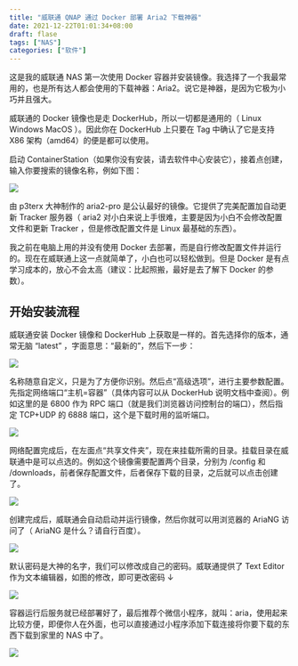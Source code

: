 ```yaml
---
title: "威联通 QNAP 通过 Docker 部署 Aria2 下载神器"
date: 2021-12-22T01:01:34+08:00
draft: flase
tags: ["NAS"]
categories: ["软件"]
---
```


这是我的威联通 NAS 第一次使用 Docker 容器并安装镜像。我选择了一个我最常用的，也是所有达人都会使用的下载神器：Aria2。说它是神器，是因为它极为小巧并且强大。

威联通的 Docker 镜像也是走 DockerHub，所以一切都是通用的（ Linux Windows MacOS ）。因此你在 DockerHub 上只要在 Tag 中确认了它是支持 X86 架构（amd64）的便是都可以使用。

启动 ContainerStation（如果你没有安装，请去软件中心安装它），接着点创建，输入你要搜索的镜像名称，例如下图：

![](https://testingcf.jsdelivr.net/gh/nassets/imgp/posts/d2112/2101.jpg)

由 p3terx 大神制作的 aria2-pro 是公认最好的镜像。它提供了完美配置加自动更新 Tracker 服务器（ aria2 对小白来说上手很难，主要是因为小白不会修改配置文件和更新 Tracker ，但是修改配置文件是 Linux 最基础的东西）。

我之前在电脑上用的并没有使用 Docker 去部署，而是自行修改配置文件并运行的。现在在威联通上这一点就简单了，小白也可以轻松做到。但是 Docker 是有点学习成本的，放心不会太高（建议：比起照搬，最好是去了解下 Docker 的参数）。

## 开始安装流程

威联通安装 Docker 镜像和 DockerHub 上获取是一样的。首先选择你的版本，通常无脑 “latest” ，字面意思：“最新的”，然后下一步：

![](https://testingcf.jsdelivr.net/gh/nassets/imgp/posts/d2112/2102.jpg)

名称随意自定义，只是为了方便你识别。然后点“高级选项”，进行主要参数配置。先指定网络端口“主机=容器”（具体内容可以从 DockerHub 说明文档中查阅）。例如这里的是 6800 作为 RPC 端口（就是我们浏览器访问控制台的端口），然后指定 TCP+UDP 的 6888 端口，这个是下载时用的监听端口。

![](https://testingcf.jsdelivr.net/gh/nassets/imgp/posts/d2112/2103.jpg)

网络配置完成后，在左面点“共享文件夹”，现在来挂载所需的目录。挂载目录在威联通中是可以点选的。例如这个镜像需要配置两个目录，分别为 /config 和 /downloads，前者保存配置文件，后者保存下载的目录，之后就可以点击创建了。

![](https://testingcf.jsdelivr.net/gh/nassets/imgp/posts/d2112/2104.jpg)

创建完成后，威联通会自动启动并运行镜像，然后你就可以用浏览器的 AriaNG 访问了（ AriaNG 是什么？请自行百度）。

![](https://testingcf.jsdelivr.net/gh/nassets/imgp/posts/d2112/2105.jpg)

默认密码是大神的名字，我们可以修改成自己的密码。威联通提供了 Text Editor 作为文本编辑器，如图的修改，即可更改密码 ↓

![](https://testingcf.jsdelivr.net/gh/nassets/imgp/posts/d2112/2106.jpg)

容器运行后服务就已经部署好了，最后推荐个微信小程序，就叫：aria，使用起来比较方便，即便你人在外面，也可以直接通过小程序添加下载连接将你要下载的东西下载到家里的 NAS 中了。

![](https://testingcf.jsdelivr.net/gh/nanjishen/nanjishen/img/gzh-end.png)